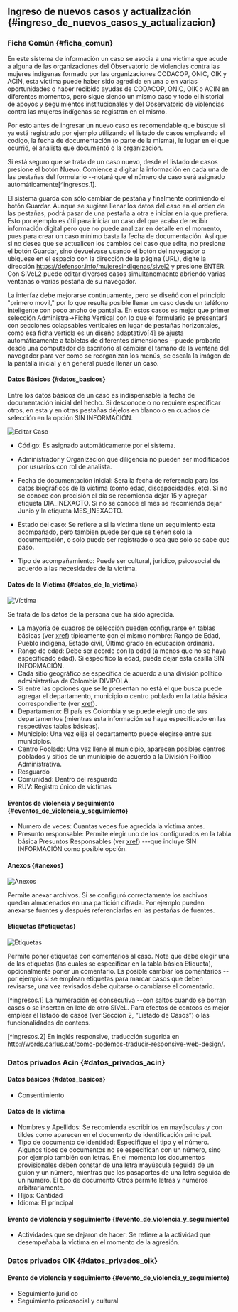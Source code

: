 
## Ingreso de nuevos casos y actualización  {#ingreso_de_nuevos_casos_y_actualizacion}
 
### Ficha Común  {#ficha_comun}

En este sistema de información un caso se asocia a una  víctima que acude a 
alguna de las organizaciones del  Observatorio de violencias contra las mujeres 
indígenas formado por las organizaciones CODACOP, ONIC, OIK y ACIN, esta víctima 
puede haber sido agredida en una o en varias oportunidades o haber recibido ayudas de 
CODACOP, ONIC, OIK o ACIN  en diferentes momentos, pero sigue siendo un mismo caso 
y todo el historial de apoyos y seguimientos institucionales y del Observatorio de 
violencias contra las mujeres indígenas se registran en el mismo.

Por esto antes de ingresar un nuevo caso es recomendable que búsque si ya está 
registrado por ejemplo utilizando el listado de casos empleando el codigo, la
fecha de documentación (o parte de la misma), le lugar en el que ocurrió, el
analista que documentó o la organización.

Si está seguro que se trata de un caso nuevo, desde el listado de casos presione 
el botón Nuevo. Comience a digitar la información en cada una de las pestañas 
del formulario --notará que el número de caso será asignado automáticamente[^ingresos.1].

El sistema guarda con sólo cambiar de pestaña y finalmente oprimiendo el botón 
Guardar.  Aunque se sugiere llenar los datos del caso en el orden de las pestañas, 
podrá pasar de una pestaña a otra e iniciar en la que prefiera. Esto por ejemplo 
es útil para iniciar un caso del que acaba de recibir información digital pero 
que no puede analizar en detalle en el momento, pues para crear un caso mínimo 
basta la fecha de documentación.
Así que si no desea que se actualicen los cambios del caso que edita, no presione el 
botón Guardar, sino devuelvase usando el botón del navegador o ubiquese en el 
espacio con la dirección de la página (URL), digite la dirección 
<https://defensor.info/mujeresindigenas/sivel2> y presione ENTER.
Con SIVeL2 puede editar diversos casos simultanemaente abriendo varias ventanas o
varias pestaña de su navegador.

La interfaz debe mejorarse continuamente, pero se diseñó con el principio 
"primero movil," por lo que resulta posible llenar un caso desde un teléfono 
inteligente con poco ancho de pantalla.  En estos casos es mejor que primer selección
Administra->Ficha Vertical con lo que el formulario se presentará con
secciones colapsables verticales en lugar de pestañas horizontales, como esa
ficha verticla es un diseño adaptativo[4] se ajusta 
automáticamente a tabletas de diferentes dimensiones --puede probarlo desde una 
computador de escritorio al cambiar el tamaño de la ventana del navegador para ver 
como se reorganizan los menús, se escala la imágen de la pantalla inicial y en 
general puede llenar un caso.

#### Datos Básicos {#datos_basicos}

Entre los datos básicos de un caso es indispensable la fecha de documentación 
inicial del hecho. Si desconoce o no requiere especificar otros, en esta y en 
otras pestañas déjelos en blanco o en cuadros de selección en la opción 
SIN INFORMACIÓN.

![Editar Caso](img/editar_caso.png)

* Código: Es asignado automáticamente por el sistema.

* Administrador y Organizacion que diligencia no pueden ser modificados por 
usuarios con rol de analista.

* Fecha de documentación inicial:  Sera la fecha de referencia para los datos 
biográficos de la víctima (como edad, discapacidades, etc).  Si no se conoce
con precisión el día se recomienda dejar 15 y agregar etiqueta DIA_INEXACTO.
Si no se conoce el mes se recomienda dejar Junio y la etiqueta MES_INEXACTO.
* Estado del caso: Se refiere a si la víctima tiene un seguimiento esta acompañado, 
pero tambien puede ser que se tienen solo la documentación, o solo puede ser 
registrado o sea que solo se sabe que paso.    

* Tipo de acompañamiento: Puede ser cultural, juridico, psicosocial de acuerdo a 
las necesidades de la víctima.

#### Datos de la Víctima {#datos_de_la_victima}

![Víctima](img/victima.png)

Se trata de los datos de la persona que ha sido agredida.

* La mayoría de cuadros de selección pueden configurarse en tablas básicas 
(ver  [xref](#tablas_basicas)) típicamente con el mismo nombre: Rango de Edad, 
Pueblo indígena, Estado civil, Último grado en educación ordinaria.
* Rango de edad: Debe ser acorde con la edad (a menos que no se haya especificado 
edad). Si especificó la edad, puede dejar esta casilla SIN INFORMACIÓN.
* Cada sitio geográfico se específica de acuerdo a una división político 
administrativa de Colombia DIVIPOLA.
* Si entre las opciones que se le presentan no está el que busca puede agregar el 
departamento, municipio o centro poblado en la tabla básica correspondiente (ver 
[xref](#tablas_basicas)).
* Departamento: El país es Colombia y se puede elegir uno de sus departamentos 
(mientras esta información se haya especificado en las respectivas tablas básicas).
* Municipio: Una vez elija el departamento puede elegirse entre sus municipios.
* Centro Poblado: Una vez llene el municipio, aparecen posibles centros poblados 
y sitios de un municipio de acuerdo a la División Político Administrativa.
* Resguardo 
* Comunidad: Dentro del resguardo
* RUV: Registro único de víctimas

#### Eventos de violencia y seguimiento {#eventos_de_violencia_y_seguimiento}

* Numero de veces: Cuantas veces fue agredida la víctima antes.
* Presunto responsable: Permite elegir uno de los configurados en la tabla básica 
Presuntos Responsables (ver [xref](#tablas_basicas)) ---que incluye SIN INFORMACIÓN 
como posible opción.

#### Anexos {#anexos}

![Anexos](img/anexos.png)

Permite anexar archivos. Si se configuró correctamente los archivos quedan 
almacenados en una partición cifrada. Por ejemplo pueden anexarse fuentes y 
después referenciarlas en las pestañas de fuentes.

#### Etiquetas {#etiquetas}

 ![Etiquetas](img/etiquetas.png)
 
 Permite poner etiquetas con comentarios al caso. Note que debe elegir una de las 
etiquetas (las cuales se especificar en la tabla básica Etiqueta), opcionalmente 
poner un comentario. Es posible cambiar los comentarios --por ejemplo si se emplean 
etiquetas para marcar casos que deben revisarse, una vez revisados debe quitarse o 
cambiarse el comentario.

[^ingresos.1] La numeración es consecutiva --con saltos cuando se borran casos o se 
insertan en lote de otro SIVeL. Para efectos de conteos es mejor emplear el 
listado de casos (ver Sección 2, “Listado de Casos”) o las funcionalidades de conteos.

[^ingresos.2] En inglés responsive, traducción sugerida en 
http://words.carlus.cat/como-podemos-traducir-responsive-web-design/.


### Datos privados Acin {#datos_privados_acin}

#### Datos básicos {#datos_básicos}
* Consentimiento

#### Datos de la víctima
* Nombres y Apellidos: Se recomienda escribirlos en mayúsculas y con tildes como 
  aparecen en el documento de identificación principal.
* Tipo de documento de identidad:  Especifique el tipo y el número. Algunos tipos 
  de documentos no se especifican con un número, sino por ejemplo también con letras. 
  En el momento los documentos provisionales deben constar de una letra mayúscula 
  seguida de un guion y un número, mientras que los pasaportes de una letra seguida 
  de un número. El tipo de documento Otros permite letras y números arbitrariamente.
* Hijos: Cantidad
* Idioma: El principal

#### Evento de violencia y seguimiento {#evento_de_violencia_y_seguimiento}
* Actividades que se dejaron de hacer: Se refiere a la actividad que desempeñaba la víctima en el 
  momento de la agresión.

### Datos privados OIK {#datos_privados_oik}

#### Evento de violencia y seguimiento {#evento_de_violencia_y_seguimiento}
* Seguimiento jurídico
* Seguimiento psicosocial y cultural

